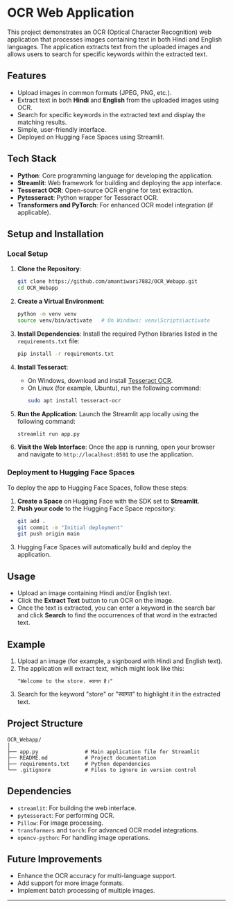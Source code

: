 # OCR Web Application

This project demonstrates an OCR (Optical Character Recognition) web application that processes images containing text in both Hindi and English languages. The application extracts text from the uploaded images and allows users to search for specific keywords within the extracted text.

## Features
- Upload images in common formats (JPEG, PNG, etc.).
- Extract text in both **Hindi** and **English** from the uploaded images using OCR.
- Search for specific keywords in the extracted text and display the matching results.
- Simple, user-friendly interface.
- Deployed on Hugging Face Spaces using Streamlit.

## Tech Stack
- **Python**: Core programming language for developing the application.
- **Streamlit**: Web framework for building and deploying the app interface.
- **Tesseract OCR**: Open-source OCR engine for text extraction.
- **Pytesseract**: Python wrapper for Tesseract OCR.
- **Transformers and PyTorch**: For enhanced OCR model integration (if applicable).

## Setup and Installation

### Local Setup

1. **Clone the Repository**:
   ```bash
   git clone https://github.com/amantiwari7882/OCR_Webapp.git
   cd OCR_Webapp
   ```

2. **Create a Virtual Environment**:
   ```bash
   python -m venv venv
   source venv/bin/activate   # On Windows: venv\Scripts\activate
   ```

3. **Install Dependencies**:
   Install the required Python libraries listed in the `requirements.txt` file:
   ```bash
   pip install -r requirements.txt
   ```

4. **Install Tesseract**:
   - On Windows, download and install [Tesseract OCR](https://github.com/tesseract-ocr/tesseract).
   - On Linux (for example, Ubuntu), run the following command:
     ```bash
     sudo apt install tesseract-ocr
     ```

5. **Run the Application**:
   Launch the Streamlit app locally using the following command:
   ```bash
   streamlit run app.py
   ```

6. **Visit the Web Interface**:
   Once the app is running, open your browser and navigate to `http://localhost:8501` to use the application.

### Deployment to Hugging Face Spaces

To deploy the app to Hugging Face Spaces, follow these steps:

1. **Create a Space** on Hugging Face with the SDK set to **Streamlit**.
2. **Push your code** to the Hugging Face Space repository:
   ```bash
   git add .
   git commit -m "Initial deployment"
   git push origin main
   ```
3. Hugging Face Spaces will automatically build and deploy the application.

## Usage
- Upload an image containing Hindi and/or English text.
- Click the **Extract Text** button to run OCR on the image.
- Once the text is extracted, you can enter a keyword in the search bar and click **Search** to find the occurrences of that word in the extracted text.
  
## Example

1. Upload an image (for example, a signboard with Hindi and English text).
2. The application will extract text, which might look like this:
   ```text
   "Welcome to the store. स्वागत है।"
   ```
3. Search for the keyword "store" or "स्वागत" to highlight it in the extracted text.

## Project Structure

```
OCR_Webapp/
│
├── app.py               # Main application file for Streamlit
├── README.md            # Project documentation
├── requirements.txt     # Python dependencies
└── .gitignore           # Files to ignore in version control
```

## Dependencies

- `streamlit`: For building the web interface.
- `pytesseract`: For performing OCR.
- `Pillow`: For image processing.
- `transformers` and `torch`: For advanced OCR model integrations.
- `opencv-python`: For handling image operations.

## Future Improvements
- Enhance the OCR accuracy for multi-language support.
- Add support for more image formats.
- Implement batch processing of multiple images.

---
